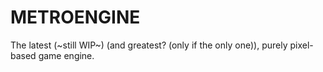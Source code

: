 # METROENGINE

The latest (~still WIP~) (and greatest? (only if the only one)), purely pixel-based game engine.
